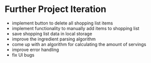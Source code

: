 # Further Project Iteration

- implement button to delete all shopping list items
- implement functionality to manually add items to shopping list
- save shopping list data in local storage
- improve the ingredient parsing algorithm
- come up with an algorithm for calculating the amount of servings
- improve error handling
- fix UI bugs